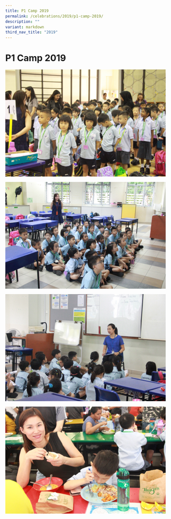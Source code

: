 ```yaml
---
title: P1 Camp 2019
permalink: /celebrations/2019/p1-camp-2019/
description: ""
variant: markdown
third_nav_title: "2019"
---
```

# P1 Camp 2019

![P1 Camp 2019](/images/Celebrations/2019/P1%20Camp%202019/p1c1.jpg)

![P1 Camp 2019](/images/Celebrations/2019/P1%20Camp%202019/p1c2.jpg)

![P1 Camp 2019](/images/Celebrations/2019/P1%20Camp%202019/p1c3.jpg)

![P1 Camp 2019](/images/Celebrations/2019/P1%20Camp%202019/p1c4.jpg)